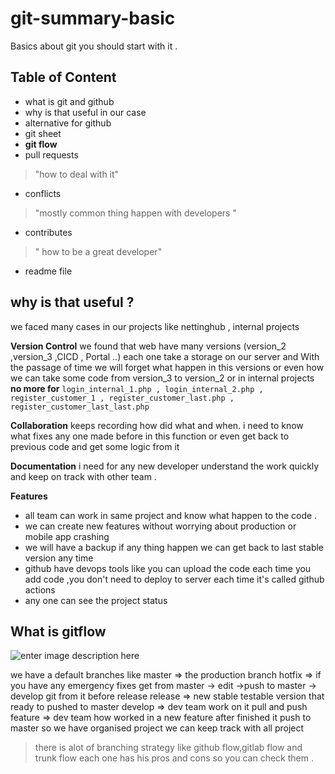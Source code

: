 # git-summary-basic
Basics about git you should start with it .
## Table of Content

 -  what is git and github
 - why is that useful in our case 
 -  alternative for github
-   git sheet
-   **git flow** 
-   pull requests  

> "how to deal with it"

-   conflicts 

> "mostly common thing happen with developers "

-   contributes 

> " how to be a great developer"

-   readme file
 

## why is that useful ?
we faced many cases in our projects like nettinghub , internal projects

**Version Control**
we found that web have many versions (version_2 ,version_3 ,CICD , Portal ..)
each one take a storage on our server and With the passage of time we will forget what happen in this versions or even how we can take some code from version_3 to version_2 or in internal projects 
**no more for** 
`login_internal_1.php , login_internal_2.php , register_customer_1 , register_customer_last.php , register_customer_last_last.php`  

**Collaboration**
keeps recording how did what and when.
i need to know what fixes any one made before in this function or even get back to previous code and get some logic from it 

**Documentation**
i need for any new developer understand the work quickly and keep on track with other team .

**Features**

 - all team can work in same project and know what happen to the code .
 - we can create new features without worrying about production or mobile app crashing
 - we will have a backup if any thing happen we can get back to last stable version any time
 - github have devops tools like you can upload the code each time you add code ,you don't need to deploy to server each time it's called github actions
 - any one can see the project status 
 


## What is gitflow
![enter image description here](https://expressus.io/uploads/beautiful-gitflow-workflow-diagram.png)

we have a default branches like 
master => the production branch
hotfix => if you have any emergency fixes get from master -> edit ->push to master -> develop git from it before release
release => new stable testable version that ready to pushed to master
develop => dev team work on it pull and push
feature => dev team how worked in a new feature after finished it push to master
so we have organised project we can keep track with all project

> there is alot of branching strategy like github flow,gitlab flow and trunk flow each one has his pros and cons so you can check them . 

  
